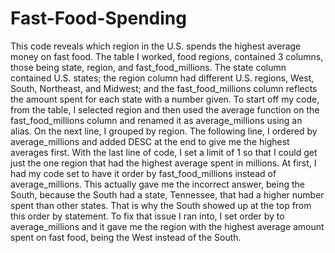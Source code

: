 # Fast-Food-Spending
This code reveals which region in the U.S. spends the highest average money on fast food.
The table I worked, food regions, contained 3 columns, those being state, region, and fast_food_millions. 
The state column contained U.S. states; the region column had different U.S. regions, West, South, Northeast, and Midwest; and the fast_food_millions column reflects the amount spent for each state with a number given.
To start off my code, from the table, I selected region and then used the average function on the fast_food_millions column and renamed it as average_millions using an alias.
On the next line, I grouped by region. The following line, I ordered by average_millions and added DESC at the end to give me the highest averages first.
With the last line of code, I set a limit of 1 so that I could get just the one region that had the highest average spent in millions.
At first, I had my code set to have it order by fast_food_millions instead of average_millions. This actually gave me the incorrect answer, being the South, because the South had a state, Tennessee, that had a higher number spent than other states. That is why the South showed up at the top from this order by statement.
To fix that issue I ran into, I set order by to average_millions and it gave me the region with the highest average amount spent on fast food, being the West instead of the South.
